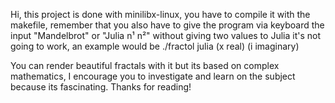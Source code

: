 Hi, this project is done with minilibx-linux, you have to compile it with the makefile, remember that you also have to give the program via keyboard the input "Mandelbrot" or "Julia n¹ n²" 
without giving two values to Julia it's not going to work, an example would be ./fractol julia (x real) (i imaginary)

You can render beautiful fractals with it but its based on complex mathematics, I encourage you to investigate and learn on the subject because its fascinating.
Thanks for reading!
